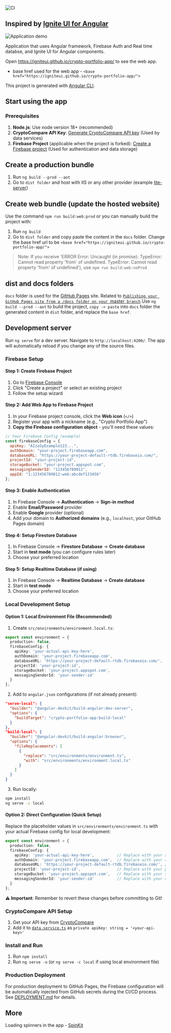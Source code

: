 
![CI](https://github.com/IgniteUI/crypto-portfolio-app/workflows/CI/badge.svg?branch=master)

## Inspired by [Ignite UI for Angular](https://github.com/IgniteUI/igniteui-angular)

![Application demo](https://cdn-images-1.medium.com/max/800/1*MmrZOLYrOjGRvluKv_AGIA.gif)

Application that uses Angular framework, Firebase Auth and Real time databse, and Ignite UI for Angular components.

Open https://igniteui.github.io/crypto-portfolio-app/ to see the web app.
 - base href used for the web app - `<base href="https://igniteui.github.io/crypto-portfolio-app/">`

This project is generated with [Angular CLI](https://github.com/angular/angular-cli).

## Start using the app

### Prerequisites
1. **Node.js**: Use node version 18+ (recommended)
2. **CryptoCompare API Key**: [Generate CryptoCompare API key](https://min-api.cryptocompare.com/pricing?utm_source=homepage&utm_medium=banner&utm_campaign=home_banner_cta) (Used by data services)
3. **Firebase Project** (applicable when the project is forked): [Create a Firebase project](https://firebase.google.com/docs/web/setup) (Used for authentication and data storage)


## Create a production bundle
1. Run `ng build --prod --aot`
2. Go to `dist folder` and host with IIS or any other provider (example [lite-server](https://github.com/johnpapa/lite-server#global-installation))

## Create web bundle (update the hosted website)
Use the command `npm run build:web:prod` or you can manually build the project with:

1. Run `ng build`
2. Go to `dist folder` and copy paste the content in the `docs` folder. Change the base href url to be `<base href="https://igniteui.github.io/crypto-portfolio-app/">`

> Note: If you receive 'ERROR Error: Uncaught (in promise): TypeError: Cannot read property 'from' of undefined. TypeError: Cannot read property 'from' of undefined'), use `npm run build:web:noProd`

## dist and docs folders

`docs` folder is used for the [GitHub Pages](https://igniteui.github.io/crypto-portfolio-app/) site. Related to [`Publishing your GitHub Pages site from a /docs folder on your `master` branch`](https://igniteui.github.io/crypto-portfolio-app/)
Use `ng build --prod --aot` to build the project, `copy -> paste` into `docs` folder the generated content in `dist` folder, and replace the `base href`.

## Development server

Run `ng serve` for a dev server. Navigate to `http://localhost:4200/`. The app will automatically reload if you change any of the source files.

### Firebase Setup

#### Step 1: Create Firebase Project
1. Go to [Firebase Console](https://console.firebase.google.com/)
2. Click "Create a project" or select an existing project
3. Follow the setup wizard

#### Step 2: Add Web App to Firebase Project
1. In your Firebase project console, click the **Web icon** (`</>`)
2. Register your app with a nickname (e.g., "Crypto Portfolio App")
3. **Copy the Firebase configuration object** - you'll need these values:

```javascript
// Your Firebase Config (example)
const firebaseConfig = {
  apiKey: "AIzaSyExample123...",
  authDomain: "your-project.firebaseapp.com",
  databaseURL: "https://your-project-default-rtdb.firebaseio.com/",
  projectId: "your-project-id",
  storageBucket: "your-project.appspot.com",
  messagingSenderId: "123456789012",
  appId: "1:123456789012:web:abcdef123456"
};
```

#### Step 3: Enable Authentication
1. In Firebase Console → **Authentication** → **Sign-in method**
2. Enable **Email/Password** provider
3. Enable **Google** provider (optional)
4. Add your domain to **Authorized domains** (e.g., `localhost`, your GitHub Pages domain)

#### Step 4: Setup Firestore Database
1. In Firebase Console → **Firestore Database** → **Create database**
2. Start in **test mode** (you can configure rules later)
3. Choose your preferred location

#### Step 5: Setup Realtime Database (if using)
1. In Firebase Console → **Realtime Database** → **Create database**
2. Start in **test mode**
3. Choose your preferred location

### Local Development Setup

#### Option 1: Local Environment File (Recommended)
1. Create `src/environments/environment.local.ts`:
```typescript
export const environment = {
  production: false,
  firebaseConfig: {
    apiKey: 'your-actual-api-key-here',
    authDomain: 'your-project.firebaseapp.com',
    databaseURL: 'https://your-project-default-rtdb.firebaseio.com/',
    projectId: 'your-project-id',
    storageBucket: 'your-project.appspot.com',
    messagingSenderId: 'your-sender-id'
  }
};
```

2. Add to `angular.json` configurations (if not already present):
```json
"serve-local": {
  "builder": "@angular-devkit/build-angular:dev-server",
  "options": {
    "buildTarget": "crypto-portfolio-app:build-local"
  }
},
"build-local": {
  "builder": "@angular-devkit/build-angular:browser",
  "options": {
    "fileReplacements": [
      {
        "replace": "src/environments/environment.ts",
        "with": "src/environments/environment.local.ts"
      }
    ]
  }
}
```

3. Run locally:
```bash
npm install
ng serve -c local
```

#### Option 2: Direct Configuration (Quick Setup)
Replace the placeholder values in `src/environments/environment.ts` with your actual Firebase config for local development:

```typescript
export const environment = {
  production: false,
  firebaseConfig: {
    apiKey: 'your-actual-api-key-here',          // Replace with your apiKey
    authDomain: 'your-project.firebaseapp.com',  // Replace with your authDomain
    databaseURL: 'https://your-project-default-rtdb.firebaseio.com/', // Replace with your databaseURL
    projectId: 'your-project-id',                // Replace with your projectId
    storageBucket: 'your-project.appspot.com',   // Replace with your storageBucket
    messagingSenderId: 'your-sender-id'          // Replace with your messagingSenderId
  }
};
```

**⚠️ Important**: Remember to revert these changes before committing to Git!

### CryptoCompare API Setup
1. Get your API key from [CryptoCompare](https://min-api.cryptocompare.com/pricing)
2. Add it to [`data.service.ts`](src/app/services/data.service.ts) as `private apiKey: string = '<your-api-key>'`

### Install and Run
1. Run `npm install`
2. Run `ng serve -o` (or `ng serve -c local` if using local environment file)

### Production Deployment
For production deployment to GitHub Pages, the Firebase configuration will be automatically injected from GitHub secrets during the CI/CD process. See [DEPLOYMENT.md](DEPLOYMENT.md) for details.

## More

Loading spinners in the app - [SpinKit](https://github.com/tobiasahlin/SpinKit)
